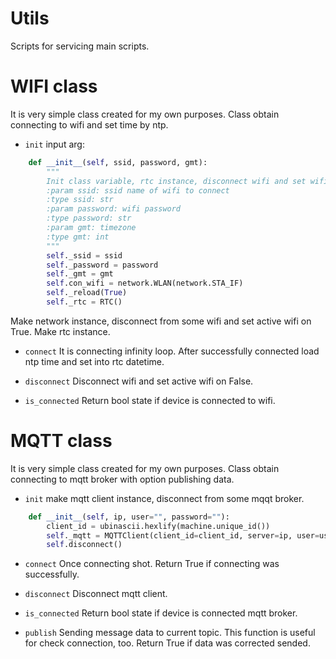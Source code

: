 # Utils
Scripts for servicing main scripts.


# WIFI class

It is very simple class created for my own purposes.
Class obtain connecting to wifi and set time by ntp.

- `init` input arg:
```python
    def __init__(self, ssid, password, gmt):
        """
        Init class variable, rtc instance, disconnect wifi and set wifi to active.
        :param ssid: ssid name of wifi to connect
        :type ssid: str
        :param password: wifi password
        :type password: str
        :param gmt: timezone
        :type gmt: int
        """        
        self._ssid = ssid
        self._password = password
        self._gmt = gmt 
        self.con_wifi = network.WLAN(network.STA_IF)
        self._reload(True)
        self._rtc = RTC()
```

Make network instance, disconnect from some wifi and set active wifi on True. Make rtc instance.

- `connect` It is connecting infinity loop. After successfully connected load ntp time and set into rtc datetime.

- `disconnect` Disconnect wifi and set active wifi on False.

- `is_connected` Return bool state if device is connected to wifi.

# MQTT class

It is very simple class created for my own purposes.
Class obtain connecting to mqtt broker with option publishing data.

- `init` make mqtt client instance, disconnect from some mqqt broker.

```python
    def __init__(self, ip, user="", password=""):
        client_id = ubinascii.hexlify(machine.unique_id())
        self._mqtt = MQTTClient(client_id=client_id, server=ip, user=user, password=password)
        self.disconnect()
```

- `connect` Once connecting shot. Return True if connecting was successfully.

- `disconnect` Disconnect mqtt client.

- `is_connected` Return bool state if device is connected mqtt broker.

- `publish` Sending message data to current topic. This function is useful for check connection, too. Return True if data was corrected sended.



